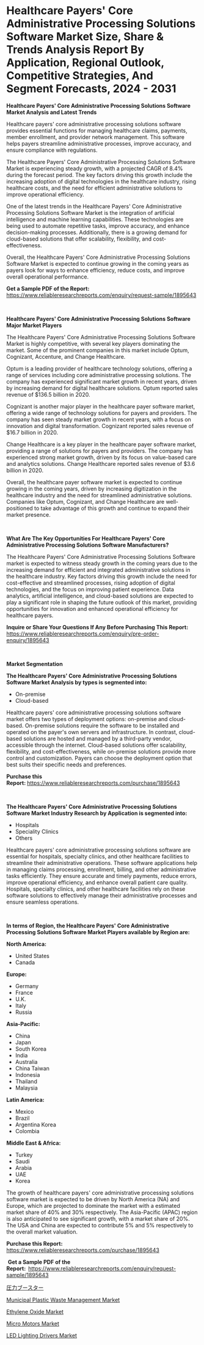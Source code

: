 <p><h1>Healthcare Payers' Core Administrative Processing Solutions Software Market Size, Share & Trends Analysis Report By Application, Regional Outlook, Competitive Strategies, And Segment Forecasts, 2024 - 2031</h1></p><p><strong>Healthcare Payers' Core Administrative Processing Solutions Software Market Analysis and Latest Trends</strong></p>
<p><p>Healthcare payers' core administrative processing solutions software provides essential functions for managing healthcare claims, payments, member enrollment, and provider network management. This software helps payers streamline administrative processes, improve accuracy, and ensure compliance with regulations.</p><p>The Healthcare Payers' Core Administrative Processing Solutions Software Market is experiencing steady growth, with a projected CAGR of 8.4% during the forecast period. The key factors driving this growth include the increasing adoption of digital technologies in the healthcare industry, rising healthcare costs, and the need for efficient administrative solutions to improve operational efficiency.</p><p>One of the latest trends in the Healthcare Payers' Core Administrative Processing Solutions Software Market is the integration of artificial intelligence and machine learning capabilities. These technologies are being used to automate repetitive tasks, improve accuracy, and enhance decision-making processes. Additionally, there is a growing demand for cloud-based solutions that offer scalability, flexibility, and cost-effectiveness.</p><p>Overall, the Healthcare Payers' Core Administrative Processing Solutions Software Market is expected to continue growing in the coming years as payers look for ways to enhance efficiency, reduce costs, and improve overall operational performance.</p></p>
<p><strong>Get a Sample PDF of the Report:&nbsp;</strong> <a href="https://www.reliableresearchreports.com/enquiry/request-sample/1895643">https://www.reliableresearchreports.com/enquiry/request-sample/1895643</a></p>
<p>&nbsp;</p>
<p><strong>Healthcare Payers' Core Administrative Processing Solutions Software Major Market Players</strong></p>
<p><p>The Healthcare Payers' Core Administrative Processing Solutions Software Market is highly competitive, with several key players dominating the market. Some of the prominent companies in this market include Optum, Cognizant, Accenture, and Change Healthcare.</p><p>Optum is a leading provider of healthcare technology solutions, offering a range of services including core administrative processing solutions. The company has experienced significant market growth in recent years, driven by increasing demand for digital healthcare solutions. Optum reported sales revenue of $136.5 billion in 2020.</p><p>Cognizant is another major player in the healthcare payer software market, offering a wide range of technology solutions for payers and providers. The company has seen steady market growth in recent years, with a focus on innovation and digital transformation. Cognizant reported sales revenue of $16.7 billion in 2020.</p><p>Change Healthcare is a key player in the healthcare payer software market, providing a range of solutions for payers and providers. The company has experienced strong market growth, driven by its focus on value-based care and analytics solutions. Change Healthcare reported sales revenue of $3.6 billion in 2020.</p><p>Overall, the healthcare payer software market is expected to continue growing in the coming years, driven by increasing digitization in the healthcare industry and the need for streamlined administrative solutions. Companies like Optum, Cognizant, and Change Healthcare are well-positioned to take advantage of this growth and continue to expand their market presence.</p></p>
<p>&nbsp;</p>
<p><strong>What Are The Key Opportunities For Healthcare Payers' Core Administrative Processing Solutions Software Manufacturers?</strong></p>
<p><p>The Healthcare Payers' Core Administrative Processing Solutions Software market is expected to witness steady growth in the coming years due to the increasing demand for efficient and integrated administrative solutions in the healthcare industry. Key factors driving this growth include the need for cost-effective and streamlined processes, rising adoption of digital technologies, and the focus on improving patient experience. Data analytics, artificial intelligence, and cloud-based solutions are expected to play a significant role in shaping the future outlook of this market, providing opportunities for innovation and enhanced operational efficiency for healthcare payers.</p></p>
<p><strong>Inquire or Share Your Questions If Any Before Purchasing This Report:</strong> <a href="https://www.reliableresearchreports.com/enquiry/pre-order-enquiry/1895643">https://www.reliableresearchreports.com/enquiry/pre-order-enquiry/1895643</a></p>
<p>&nbsp;</p>
<p><strong>Market Segmentation</strong></p>
<p><strong>The Healthcare Payers' Core Administrative Processing Solutions Software Market Analysis by types is segmented into:</strong></p>
<p><ul><li>On-premise</li><li>Cloud-based</li></ul></p>
<p><p>Healthcare payers' core administrative processing solutions software market offers two types of deployment options: on-premise and cloud-based. On-premise solutions require the software to be installed and operated on the payer's own servers and infrastructure. In contrast, cloud-based solutions are hosted and managed by a third-party vendor, accessible through the internet. Cloud-based solutions offer scalability, flexibility, and cost-effectiveness, while on-premise solutions provide more control and customization. Payers can choose the deployment option that best suits their specific needs and preferences.</p></p>
<p><strong>Purchase this Report:&nbsp;</strong><a href="https://www.reliableresearchreports.com/purchase/1895643">https://www.reliableresearchreports.com/purchase/1895643</a></p>
<p>&nbsp;</p>
<p><strong>The Healthcare Payers' Core Administrative Processing Solutions Software Market Industry Research by Application is segmented into:</strong></p>
<p><ul><li>Hospitals</li><li>Speciality Clinics</li><li>Others</li></ul></p>
<p><p>Healthcare payers' core administrative processing solutions software are essential for hospitals, specialty clinics, and other healthcare facilities to streamline their administrative operations. These software applications help in managing claims processing, enrollment, billing, and other administrative tasks efficiently. They ensure accurate and timely payments, reduce errors, improve operational efficiency, and enhance overall patient care quality. Hospitals, specialty clinics, and other healthcare facilities rely on these software solutions to effectively manage their administrative processes and ensure seamless operations.</p></p>
<p>&nbsp;</p>
<p><strong>In terms of Region, the Healthcare Payers' Core Administrative Processing Solutions Software Market Players available by Region are:</strong></p>
<p>
    <p> <strong> North America: </strong>
        <ul>
            <li>United States</li>
            <li>Canada</li>
        </ul>
        </p> 
    <p> <strong> Europe: </strong>
        <ul>
            <li>Germany</li>
            <li>France</li>
            <li>U.K.</li>
            <li>Italy</li>
            <li>Russia</li>
        </ul>
        </p> 
    <p> <strong> Asia-Pacific: </strong>
        <ul>
            <li>China</li>
            <li>Japan</li>
            <li>South Korea</li>
            <li>India</li>
            <li>Australia</li>
            <li>China Taiwan</li>
            <li>Indonesia</li>
            <li>Thailand</li>
            <li>Malaysia</li>
        </ul>
        </p> 
    <p> <strong> Latin America: </strong>
        <ul>
            <li>Mexico</li>
            <li>Brazil</li>
            <li>Argentina Korea</li>
            <li>Colombia</li>
        </ul>
        </p> 
    <p> <strong> Middle East & Africa: </strong>
        <ul>
            <li>Turkey</li>
            <li>Saudi</li>
            <li>Arabia</li>
            <li>UAE</li>
            <li>Korea</li>
        </ul>
    </p>
    </p>
<p><p>The growth of healthcare payers' core administrative processing solutions software market is expected to be driven by North America (NA) and Europe, which are projected to dominate the market with a estimated market share of 40% and 30% respectively. The Asia-Pacific (APAC) region is also anticipated to see significant growth, with a market share of 20%. The USA and China are expected to contribute 5% and 5% respectively to the overall market valuation.</p></p>
<p><strong>Purchase this Report: </strong><a href="https://www.reliableresearchreports.com/purchase/1895643">https://www.reliableresearchreports.com/purchase/1895643</a></p>
<p>&nbsp;<strong>Get a Sample PDF of the Report:&nbsp;&nbsp;</strong><a href="https://www.reliableresearchreports.com/enquiry/request-sample/1895643">https://www.reliableresearchreports.com/enquiry/request-sample/1895643</a></p>
<p><strong></strong></p>
<p><p><a href="https://medium.com/@kein8762/%E3%83%97%E3%83%AC%E3%83%83%E3%82%B7%E3%83%A3%E3%83%BC%E3%83%96%E3%83%BC%E3%82%B9%E3%82%BF%E3%83%BC%E5%B8%82%E5%A0%B4%E3%81%AE%E3%82%A4%E3%83%B3%E3%82%B5%E3%82%A4%E3%83%88-%E5%B8%82%E5%A0%B4%E5%8B%95%E5%90%91-%E6%88%90%E9%95%B7-2024%E5%B9%B4%E3%81%8B%E3%82%892031%E5%B9%B4%E3%81%BE%E3%81%A7%E3%81%AE%E4%BA%88%E6%B8%AC-39e25bc8cedf">圧力ブースター</a></p><p><a href="https://github.com/danielneavesallisons03mba/Market-Research-Report-List-1/blob/main/municipal-plastic-waste-management-market.md">Municipal Plastic Waste Management Market</a></p><p><a href="https://view.publitas.com/reportprime-1/ethylene-oxide-market-size-and-growth-market-segmentation-regional-and-country-breakdowns-and-market-trends-for-period-from-2024-2031/">Ethylene Oxide Market</a></p><p><a href="https://metal-farmhouse-e95.notion.site/Micro-Motors-Market-Size-Reflecting-a-Forecast-Till-2031-Market-By-Type-By-Application-and-By-Geog-8b977a9222c5455a8e198aa0751591c8">Micro Motors Market</a></p><p><a href="https://circular-yam-9b9.notion.site/LED-Lighting-Drivers-Market-Size-and-Growth-Market-Segmentation-Regional-and-Country-Breakdowns-a-2be005c7792947b0ae8cf6070261c0eb">LED Lighting Drivers Market</a></p></p>